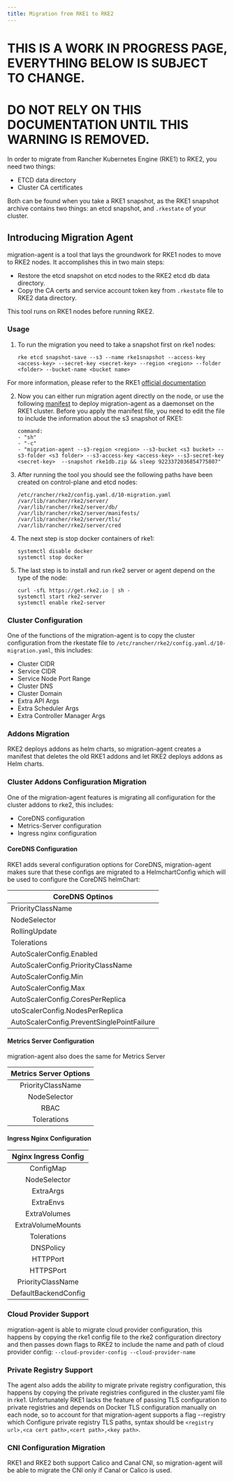 ```yaml
---
title: Migration from RKE1 to RKE2
---
```

# THIS IS A WORK IN PROGRESS PAGE, EVERYTHING BELOW IS SUBJECT TO CHANGE.
# DO NOT RELY ON THIS DOCUMENTATION UNTIL THIS WARNING IS REMOVED.

In order to migrate from Rancher Kubernetes Engine (RKE1) to RKE2, you need two things:

- ETCD data directory
- Cluster CA certificates

Both can be found when you take a RKE1 snapshot, as the RKE1 snapshot archive contains two things: an etcd snapshot, and `.rkestate` of your cluster.

## Introducing Migration Agent

migration-agent is a tool that lays the groundwork for RKE1 nodes to move to RKE2 nodes. It accomplishes this in two main steps:

- Restore the etcd snapshot on etcd nodes to the RKE2 etcd db data directory.
- Copy the CA certs and service account token key from `.rkestate` file to RKE2 data directory.

This tool runs on RKE1 nodes before running RKE2.

### Usage

1. To run the migration you need to take a snapshot first on rke1 nodes:

    ```
    rke etcd snapshot-save --s3 --name rke1snapshot --access-key <access-key> --secret-key <secret-key> --region <region> --folder <folder> --bucket-name <bucket name>
    ```
	
For more information, please refer to the RKE1 [official documentation](https://rancher.com/docs/rke/latest/en/etcd-snapshots/one-time-snapshots/)

2. Now you can either run migration agent directly on the node, or use the following [manifest](https://github.com/rancher/migration-agent/blob/master/deploy/daemonset.yaml) to deploy migration-agent as a daemonset on the RKE1 cluster. Before you apply the manifest file, you need to edit the file to include the information about the s3 snapshot of RKE1:
    ```
    command:
    - "sh"
    - "-c"
    - "migration-agent --s3-region <region> --s3-bucket <s3 bucket> --s3-folder <s3 folder> --s3-access-key <access-key> --s3-secret-key <secret-key>  --snapshot rke1db.zip && sleep 9223372036854775807"
    ```

3. After running the tool you should see the following paths have been created on control-plane and etcd nodes:
	
    ```
    /etc/rancher/rke2/config.yaml.d/10-migration.yaml
    /var/lib/rancher/rke2/server/
    /var/lib/rancher/rke2/server/db/
    /var/lib/rancher/rke2/server/manifests/
    /var/lib/rancher/rke2/server/tls/
    /var/lib/rancher/rke2/server/cred
    ```

4. The next step is stop docker containers of rke1:
	
    ```
    systemctl disable docker
    systemctl stop docker
    ```

5. The last step is to install and run rke2 server or agent depend on the type of the node:
	
    ```
    curl -sfL https://get.rke2.io | sh -
    systemctl start rke2-server
    systemctl enable rke2-server
    ```

### Cluster Configuration

One of the functions of the migration-agent is to copy the cluster configuration from the rkestate file to `/etc/rancher/rke2/config.yaml.d/10-migration.yaml`, this includes:

- Cluster CIDR
- Service CIDR
- Service Node Port Range
- Cluster DNS
- Cluster Domain
- Extra API Args
- Extra Scheduler Args
- Extra Controller Manager Args

### Addons Migration

RKE2 deploys addons as helm charts, so migration-agent creates a manifest that deletes the old RKE1 addons and let RKE2 deploys addons as Helm charts.

### Cluster Addons Configuration Migration

One of the migration-agent features is migrating all configuration for the cluster addons to rke2, this includes:

- CoreDNS configuration
- Metrics-Server configuration
- Ingress nginx configuration 

#### CoreDNS Configuration

RKE1 adds several configuration options for CoreDNS, migration-agent makes sure that these configs are migrated to a HelmchartConfig which will be used to configure the CoreDNS helmChart:

| CoreDNS Optinos                                      	|
|--------------------------------------------	|
| PriorityClassName                          	|
| NodeSelector                               	|
| RollingUpdate                              	|
| Tolerations                                	|
| AutoScalerConfig.Enabled                   	|
| AutoScalerConfig.PriorityClassName         	|
| AutoScalerConfig.Min                       	|
| AutoScalerConfig.Max                       	|
| AutoScalerConfig.CoresPerReplica           	|
| utoScalerConfig.NodesPerReplica            	|
| AutoScalerConfig.PreventSinglePointFailure 	|

#### Metrics Server Configuration

migration-agent also does the same for Metrics Server

| Metrics Server Options	|
|:---------------------:	|
|   PriorityClassName   	|
|      NodeSelector     	|
|          RBAC         	|
|      Tolerations      	|


#### Ingress Nginx Configuration

| Nginx Ingress Config 	|
|:--------------------:	|
|       ConfigMap      	|
|     NodeSelector     	|
|       ExtraArgs      	|
|       ExtraEnvs      	|
|     ExtraVolumes     	|
|   ExtraVolumeMounts  	|
|      Tolerations     	|
|       DNSPolicy      	|
|       HTTPPort       	|
|       HTTPSPort      	|
|   PriorityClassName  	|
| DefaultBackendConfig 	|


### Cloud Provider Support

migration-agent is able to migrate cloud provider configuration, this happens by copying the rke1 config file to the rke2 configuration directory and then passes down flags to RKE2 to include the name and path of cloud provider config:
    ```
    --cloud-provider-config
    --cloud-provider-name
    ```

### Private Registry Support

The agent also adds the ability to migrate private registry configuration, this happens by copying the private registries configured in the cluster.yaml file in rke1. Unfortunately RKE1 lacks the feature of passing TLS configuration to private registries and depends on Docker TLS configuration manually on each node, so to account for that migration-agent supports a flag --registry which Configure private registry TLS paths, syntax should be `<registry url>,<ca cert path>,<cert path>,<key path>`.


### CNI Configuration Migration


RKE1 and RKE2 both support Calico and Canal CNI, so migration-agent will be able to migrate the CNI only if Canal or Calico is used.